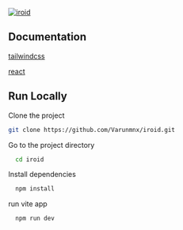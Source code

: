 [![iroid](	https://www.iroidtechnologies.com/static/home/images/iroid-blue.svg
)](https://opensource.org/licenses/)
## Documentation

[tailwindcss](https://tailwindcss.com/) 

[react](https://create-react-app.dev/)




## Run Locally

Clone the project

```bash
git clone https://github.com/Varunmnx/iroid.git
```
Go to the project directory

```bash
  cd iroid
```

Install dependencies

```bash
  npm install
```

run vite app

```bash
  npm run dev
```


